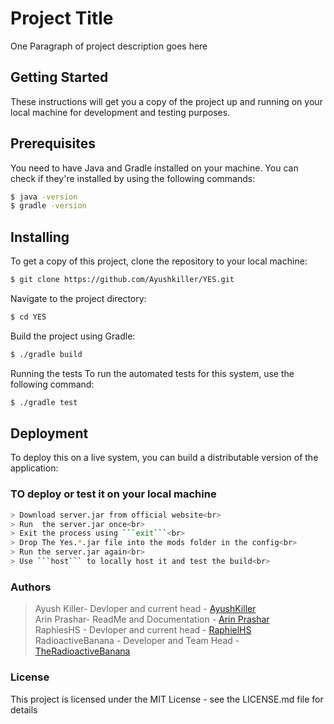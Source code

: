 # Project Title

One Paragraph of project description goes here

## Getting Started

These instructions will get you a copy of the project up and running on your local machine for development and testing purposes.

## Prerequisites

You need to have Java and Gradle installed on your machine. You can check if they're installed by using the following commands:

```sh
$ java -version
$ gradle -version
```

## Installing
To get a copy of this project, clone the repository to your local machine:
```sh
$ git clone https://github.com/Ayushkiller/YES.git
```

Navigate to the project directory:
```sh
$ cd YES
```

Build the project using Gradle:
```sh
$ ./gradle build
```

Running the tests
To run the automated tests for this system, use the following command:
```sh
$ ./gradle test
```
## Deployment
To deploy this on a live system, you can build a distributable version of the application:

### TO deploy or test it on your local machine
```sh
> Download server.jar from official website<br>
> Run  the server.jar once<br>
> Exit the process using ```exit```<br>
> Drop The Yes.*.jar file into the mods folder in the config<br>
> Run the server.jar again<br>
> Use ```host``` to locally host it and test the build<br> 
```
<!-- ### Contributing
Please read CONTRIBUTING.md for details on our code of conduct, and the process for submitting pull requests to us. -->

### Authors
> Ayush Killer- Devloper and current head - [AyushKiller](https://github.com/Ayushkiller)<br>
> Arin Prashar-  ReadMe and Documentation -  [Arin Prashar](https://github.com/arin-prashar)<br> 
> RaphiesHS - Devloper and current head - [RaphielHS](https://github.com/RaphielHS)<br>
> RadioactiveBanana - Developer and Team Head - [TheRadioactiveBanana](https://github.com/TheRadioactiveBanana)<br>
### License
This project is licensed under the MIT License - see the LICENSE.md file for details
